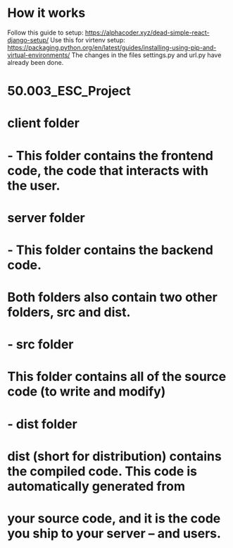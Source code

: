 # How it works
Follow this guide to setup: https://alphacoder.xyz/dead-simple-react-django-setup/
Use this for virtenv setup: https://packaging.python.org/en/latest/guides/installing-using-pip-and-virtual-environments/
The changes in the files settings.py and url.py have already been done.

# 50.003_ESC_Project

# client folder

# - This folder contains the frontend code, the code that interacts with the user.

# server folder

# - This folder contains the backend code.

# Both folders also contain two other folders, src and dist.

# - src folder

# This folder contains all of the source code (to write and modify)

# - dist folder

# dist (short for distribution) contains the compiled code. This code is automatically generated from

# your source code, and it is the code you ship to your server – and users.
